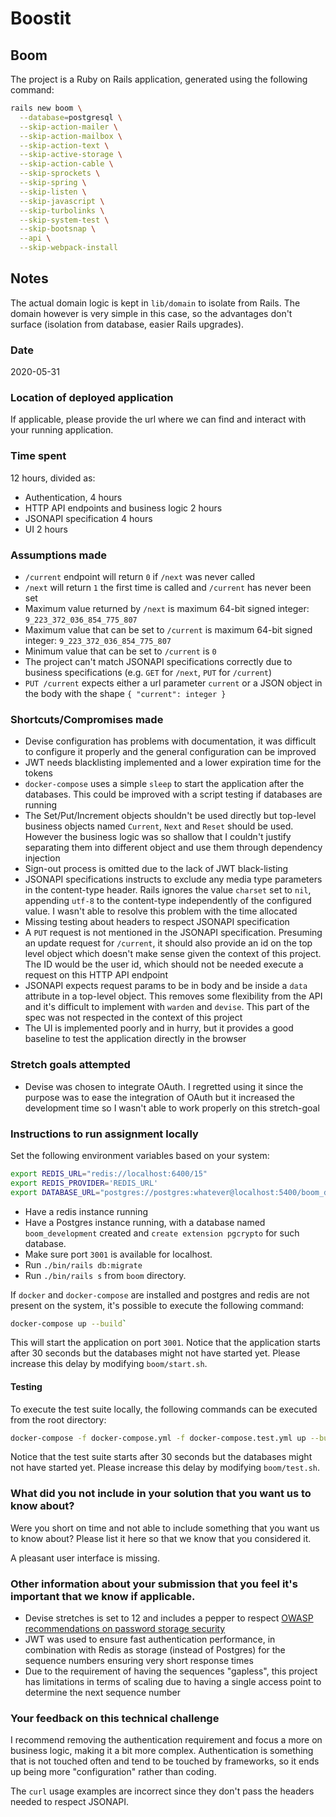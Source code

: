 # Boostit

## Boom

The project is a Ruby on Rails application, generated using the following
command:

```bash
rails new boom \
  --database=postgresql \
  --skip-action-mailer \
  --skip-action-mailbox \
  --skip-action-text \
  --skip-active-storage \
  --skip-action-cable \
  --skip-sprockets \
  --skip-spring \
  --skip-listen \
  --skip-javascript \
  --skip-turbolinks \
  --skip-system-test \
  --skip-bootsnap \
  --api \
  --skip-webpack-install
```

## Notes
The actual domain logic is kept in `lib/domain` to isolate from Rails.
The domain however is very simple in this case, so the advantages don't surface
(isolation from database, easier Rails upgrades).

### Date
2020-05-31

### Location of deployed application
If applicable, please provide the url where we can find and interact with your running application.

### Time spent
12 hours, divided as:
- Authentication, 4 hours
- HTTP API endpoints and business logic 2 hours
- JSONAPI specification 4 hours
- UI 2 hours

### Assumptions made
- `/current` endpoint will return `0` if `/next` was never called
- `/next` will return `1` the first time is called and `/current` has never
  been set
- Maximum value returned by `/next` is maximum 64-bit signed integer:
  `9_223_372_036_854_775_807`
- Maximum value that can be set to `/current` is maximum 64-bit signed integer:
  `9_223_372_036_854_775_807`
- Minimum value that can be set to `/current` is `0`
- The project can't match JSONAPI specifications correctly due to business
  specifications (e.g. `GET` for `/next`, `PUT` for `/current`)
- `PUT /current` expects either a url parameter `current` or
  a JSON object in the body with the shape `{ "current": integer }`

### Shortcuts/Compromises made
- Devise configuration has problems with documentation, it was difficult to
  configure it properly and the general configuration can be improved
- JWT needs blacklisting implemented and a lower expiration time for the tokens
- `docker-compose` uses a simple `sleep` to start the application after the
  databases. This could be improved with a script testing if databases are
  running
- The Set/Put/Increment objects shouldn't be used directly but top-level
  business objects named `Current`, `Next` and `Reset` should be used.
  However the business logic was so shallow that I couldn't justify
  separating them into different object and use them through dependency
  injection
- Sign-out process is omitted due to the lack of JWT black-listing
- JSONAPI specifications instructs to exclude any media type parameters in
  the content-type header. Rails ignores the value `charset` set to `nil`,
  appending `utf-8` to the content-type independently of the configured value.
  I wasn't able to resolve this problem with the time allocated
- Missing testing about headers to respect JSONAPI specification
- A `PUT` request is not mentioned in the JSONAPI specification. Presuming
  an update request for `/current`, it should also provide an id on the top
  level object which doesn't make sense given the context of this project.
  The ID would be the user id, which should not be needed execute a request
  on this HTTP API endpoint
- JSONAPI expects request params to be in body and be inside a `data` attribute
  in a top-level object. This removes some flexibility from the API and
  it's difficult to implement with `warden` and `devise`. This part of the
  spec was not respected in the context of this project
- The UI is implemented poorly and in hurry, but it provides a good baseline
  to test the application directly in the browser

### Stretch goals attempted
- Devise was chosen to integrate OAuth.
  I regretted using it since the purpose was to ease the integration of
  OAuth but it increased the development time so I wasn't able to work
  properly on this stretch-goal

### Instructions to run assignment locally

Set the following environment variables based on your system:

```bash
export REDIS_URL="redis://localhost:6400/15"
export REDIS_PROVIDER='REDIS_URL'
export DATABASE_URL="postgres://postgres:whatever@localhost:5400/boom_development"
```

- Have a redis instance running
- Have a Postgres instance running, with a database named `boom_development`
  created and `create extension pgcrypto` for such database.
- Make sure port `3001` is available for localhost.
- Run `./bin/rails db:migrate`
- Run `./bin/rails s` from `boom` directory.

If `docker` and `docker-compose` are installed and postgres and redis are
not present on the system, it's possible to execute the following command:

```bash
docker-compose up --build`
```

This will start the application on port `3001`.
Notice that the application starts after 30 seconds but the databases might
not have started yet. Please increase this delay by modifying `boom/start.sh`.

#### Testing

To execute the test suite locally, the following commands can be executed from
the root directory:

```bash
docker-compose -f docker-compose.yml -f docker-compose.test.yml up --build
```

Notice that the test suite starts after 30 seconds but the databases might
not have started yet. Please increase this delay by modifying `boom/test.sh`.

### What did you not include in your solution that you want us to know about?
Were you short on time and not able to include something that you want us to know
about? Please list it here so that we know that you considered it.

A pleasant user interface is missing.

### Other information about your submission that you feel it's important that we know if applicable.
- Devise stretches is set to 12 and includes a pepper to respect
  [OWASP recommendations on password storage security](https://cheatsheetseries.owasp.org/cheatsheets/Password_Storage_Cheat_Sheet.html)
- JWT was used to ensure fast authentication performance, in combination
  with Redis as storage (instead of Postgres) for the sequence numbers
  ensuring very short response times
- Due to the requirement of having the sequences "gapless", this project
  has limitations in terms of scaling due to having a single access point to
  determine the next sequence number

### Your feedback on this technical challenge

I recommend removing the authentication requirement and focus a more on
business logic, making it a bit more complex.
Authentication is something that is not touched often and tend to be touched
by frameworks, so it ends up being more "configuration" rather than coding.

The `curl` usage examples are incorrect since they don't pass the headers
needed to respect JSONAPI.
